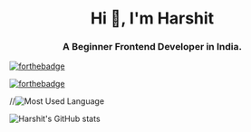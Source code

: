<h1 align="center">Hi 👋, I'm Harshit</h1>
<h3 align="center">A Beginner Frontend Developer in India.</h3>

[![forthebadge](https://forthebadge.com/images/badges/cc-0.svg)](#)

[![forthebadge](https://forthebadge.com/images/badges/you-didnt-ask-for-this.svg)](#)

//![Most Used Language](https://github-readme-stats.vercel.app/api/top-langs?username=harshitpatilx&show_icons=true&locale=en&layout=compact)

![Harshit's GitHub stats](https://github-readme-stats.vercel.app/api?username=harshitpatilx&show_icons=true)
